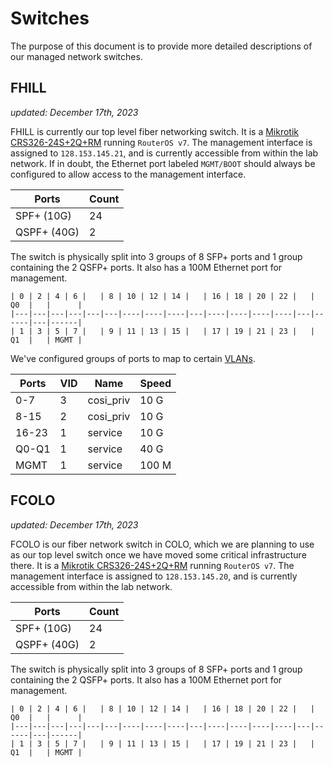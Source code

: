 # Switches 

The purpose of this document is to provide more detailed descriptions of our managed network switches. 

## FHILL

_updated: December 17th, 2023_

FHILL is currently our top level fiber networking switch. It is a
[Mikrotik CRS326-24S+2Q+RM](https://mikrotik.com/product/crs326_24s_2q_rm)
running `RouterOS v7`. The management interface is assigned to `128.153.145.21`,
and is currently accessible from within the lab network.
If in doubt, the Ethernet port labeled `MGMT/BOOT` should always be configured
to allow access to the management interface.

| Ports | Count |
|-------------|-------|
| SPF+ (10G)  | 24    |
| QSPF+ (40G) | 2     |

The switch is physically split into 3 groups of 8 SFP+ ports and 1 group
containing the 2 QSFP+ ports. It also has a 100M Ethernet port for management.

```
| 0 | 2 | 4 | 6 |   | 8 | 10 | 12 | 14 |   | 16 | 18 | 20 | 22 |   |  Q0  |   |      |
|---|---|---|---|---|---|----|----|----|---|----|----|----|----|---|------|---|------|
| 1 | 3 | 5 | 7 |   | 9 | 11 | 13 | 15 |   | 17 | 19 | 21 | 23 |   |  Q1  |   | MGMT |
```

We've configured groups of ports to map to certain [VLANs](../network/vlans.md).

| Ports | VID | Name       | Speed |
|-------|-----|------------|-------|
| 0-7   | 3   | cosi\_priv | 10 G  |
| 8-15  | 2   | cosi\_priv | 10 G  |
| 16-23 | 1   | service    | 10 G  |
| Q0-Q1 | 1   | service    | 40 G  |
| MGMT  | 1   | service    | 100 M |

## FCOLO

_updated: December 17th, 2023_

FCOLO is our fiber network switch in COLO, which we are planning to use as our
top level switch once we have moved some critical infrastructure there. It is a
[Mikrotik CRS326-24S+2Q+RM](https://mikrotik.com/product/crs326_24s_2q_rm)
running `RouterOS v7`. The management interface is assigned to `128.153.145.20`,
and is currently accessible from within the lab network.

| Ports | Count |
|-------------|-------|
| SPF+ (10G)  | 24    |
| QSPF+ (40G) | 2     |

The switch is physically split into 3 groups of 8 SFP+ ports and 1 group
containing the 2 QSFP+ ports. It also has a 100M Ethernet port for management.

```
| 0 | 2 | 4 | 6 |   | 8 | 10 | 12 | 14 |   | 16 | 18 | 20 | 22 |   |  Q0  |   |      |
|---|---|---|---|---|---|----|----|----|---|----|----|----|----|---|------|---|------|
| 1 | 3 | 5 | 7 |   | 9 | 11 | 13 | 15 |   | 17 | 19 | 21 | 23 |   |  Q1  |   | MGMT |
```
